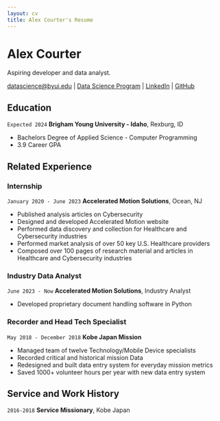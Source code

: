 ```yaml
---
layout: cv
title: Alex Courter's Resume
---
```

# Alex Courter
Aspiring developer and data analyst.

<div id="webaddress">
<a href="datascience@byui.edu">datascience@byui.edu</a>
| <a href="https://byuidatascience.github.io/development.html">Data Science Program</a>
| <a href="https://www.linkedin.com/groups/13537407/">LinkedIn</a>
| <a href="https://github.com/byuids-resumes">GitHub</a>
</div>

<!-- https://www.monique.tech/the-art-of-markdown -->


## Education

`Expected 2024`
__Brigham Young University - Idaho__, Rexburg, ID

- Bachelors Degree of Applied Science - Computer Programming
- 3.9 Career GPA


## Related Experience

### Internship

`January 2020 - June 2023`
__Accelerated Motion Solutions__, Ocean, NJ

- Published analysis articles on Cybersecurity
- Designed and developed Accelerated Motion website
- Performed data discovery and collection for Healthcare and Cybersecurity industries
- Performed market analysis of over 50 key U.S. Healthcare providers
- Composed over 100 pages of research material and articles in Healthcare and Cybersecurity industries

### Industry Data Analyst

`June 2023 - Now`
__Accelerated Motion Solutions__, Industry Analyst

- Developed proprietary document handling software in Python

### Recorder and Head Tech Specialist

`May 2018 - December 2018`
__Kobe Japan Mission__

- Managed team of twelve Technology/Mobile Device specialists
- Recorded critical and historical mission Data
- Redesigned and built data entry system for everyday mission metrics
- Saved 1000+ volunteer hours per year with new data entry system


## Service and Work History

`2016-2018`
__Service Missionary__, Kobe Japan


<!-- ### Footer

Last updated: May 2013 -->


